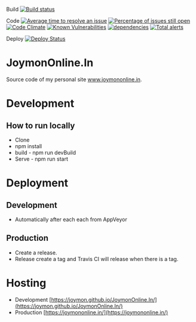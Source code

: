 Build [![Build status](https://ci.appveyor.com/api/projects/status/5mycvjhhmw36r6pl?svg=true)](https://ci.appveyor.com/project/joymon/demo-aspnetintergationtest)

Code [![Average time to resolve an issue](http://isitmaintained.com/badge/resolution/joymon/joymononline.in.svg)](http://isitmaintained.com/project/joymon/joymononline.in "Average time to resolve an issue")
[![Percentage of issues still open](http://isitmaintained.com/badge/open/joymon/joymononline.in.svg)](http://isitmaintained.com/project/joymon/joymononline.in "Percentage of issues still open")
[![Code Climate](https://codeclimate.com/github/joymon/JoymonOnline.In/badges/gpa.svg)](https://codeclimate.com/github/joymon/JoymonOnline.In)
[![Known Vulnerabilities](https://snyk.io/test/github/joymon/JoymonOnline.In/badge.svg)](https://snyk.io/test/github/joymon/JoymonOnline.In)
[![dependencies](https://david-dm.org/joymon/JoymonOnline.In.svg)](https://david-dm.org/joymon/JoymonOnline.In)
[![Total alerts](https://img.shields.io/lgtm/alerts/g/joymon/JoymonOnline.In.svg?logo=lgtm&logoWidth=18)](https://lgtm.com/projects/g/joymon/JoymonOnline.In/alerts/)

Deploy [![Deploy Status](https://travis-ci.org/joymon/JoymonOnline.In.svg)](https://travis-ci.org/joymon/JoymonOnline.In)

# JoymonOnline.In
Source code of my personal site www.joymononline.in.

# Development

## How to run locally
- Clone
- npm install
- build - npm run devBuild
- Serve - npm run start

# Deployment

## Development
-   Automatically after each each from AppVeyor

## Production
- Create a release.
- Release create a tag and Travis CI will release when there is a tag.

# Hosting
- Development [https://joymon.github.io/JoymonOnline.In/](https://joymon.github.io/JoymonOnline.In/)
- Production [https://joymononline.in/](https://joymononline.in/)
